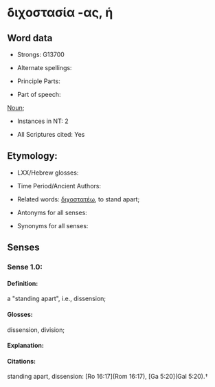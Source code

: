 # διχοστασία -ας, ἡ

<!-- Status: S2=NeedsFinalCheck -->
<!-- Lexica used for edits:   -->

## Word data

* Strongs: G13700

* Alternate spellings:



* Principle Parts: 


* Part of speech: 

[Noun](http://ugg.readthedocs.io/en/latest/noun.html); 

* Instances in NT: 2

* All Scriptures cited: Yes

## Etymology: 
 

* LXX/Hebrew glosses: 


* Time Period/Ancient Authors: 


* Related words: [διχοστατέω](), to stand apart;

* Antonyms for all senses:

* Synonyms for all senses: 


## Senses 


### Sense  1.0: 

#### Definition: 

a "standing apart", i.e., dissension; 

#### Glosses: 

dissension, division;

#### Explanation: 


#### Citations: 

standing apart, dissension: [Ro 16:17](Rom 16:17), [Ga 5:20](Gal 5:20).†
